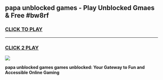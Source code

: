 
## papa unblocked games - Play Unblocked Gmaes & Free #bw8rf
<h3>
<a href="https://news.freeplayer.one?title=papa_unblocked_games&ref=26F">CLICK TO PLAY</a></h3>
<hr>

<h3>
<a href="https://news.freeplayer.one?title=papa_unblocked_games&ref=26F">CLICK 2 PLAY</a>
  
</h3>

<a href="https://news.freeplayer.one?title=papa_unblocked_games&ref=26F/"><img src="https://clearcache.store/games.png"></a>


**papa unblocked games games unblocked: Your Gateway to Fun and Accessible Online Gaming**
